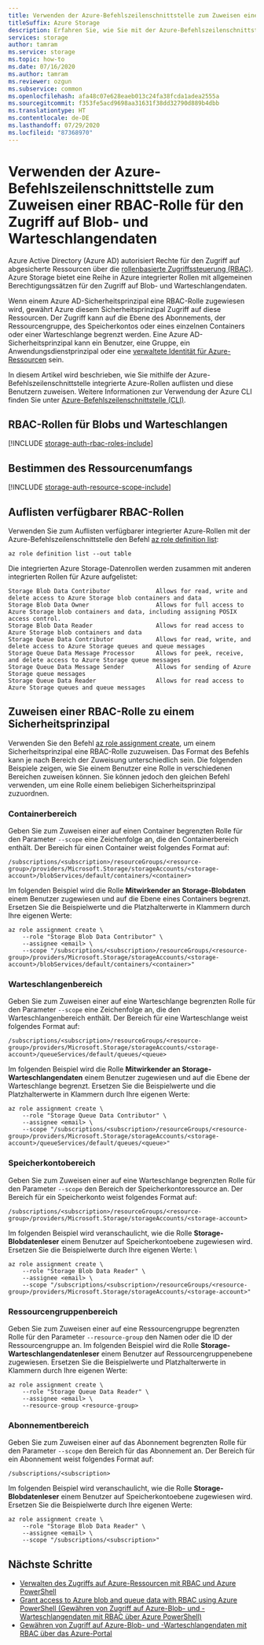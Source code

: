 ```yaml
---
title: Verwenden der Azure-Befehlszeilenschnittstelle zum Zuweisen einer RBAC-Rolle für den Datenzugriff
titleSuffix: Azure Storage
description: Erfahren Sie, wie Sie mit der Azure-Befehlszeilenschnittstelle Berechtigungen für einen Azure Active Directory-Sicherheitsprinzipal mit rollenbasierter Zugriffssteuerung (Role-Based Access Control, RBAC) zuweisen. Azure Storage unterstützt für die Authentifizierung über Azure AD integrierte und benutzerdefinierte Azure-Rollen.
services: storage
author: tamram
ms.service: storage
ms.topic: how-to
ms.date: 07/16/2020
ms.author: tamram
ms.reviewer: ozgun
ms.subservice: common
ms.openlocfilehash: afa48c07e628eaeb013c24fa38fcda1adea2555a
ms.sourcegitcommit: f353fe5acd9698aa31631f38dd32790d889b4dbb
ms.translationtype: HT
ms.contentlocale: de-DE
ms.lasthandoff: 07/29/2020
ms.locfileid: "87368970"
---
```

# <a name="use-azure-cli-to-assign-an-rbac-role-for-access-to-blob-and-queue-data"></a>Verwenden der Azure-Befehlszeilenschnittstelle zum Zuweisen einer RBAC-Rolle für den Zugriff auf Blob- und Warteschlangendaten

Azure Active Directory (Azure AD) autorisiert Rechte für den Zugriff auf abgesicherte Ressourcen über die [rollenbasierte Zugriffssteuerung (RBAC)](../../role-based-access-control/overview.md). Azure Storage bietet eine Reihe in Azure integrierter Rollen mit allgemeinen Berechtigungssätzen für den Zugriff auf Blob- und Warteschlangendaten.

Wenn einem Azure AD-Sicherheitsprinzipal eine RBAC-Rolle zugewiesen wird, gewährt Azure diesem Sicherheitsprinzipal Zugriff auf diese Ressourcen. Der Zugriff kann auf die Ebene des Abonnements, der Ressourcengruppe, des Speicherkontos oder eines einzelnen Containers oder einer Warteschlange begrenzt werden. Eine Azure AD-Sicherheitsprinzipal kann ein Benutzer, eine Gruppe, ein Anwendungsdienstprinzipal oder eine [verwaltete Identität für Azure-Ressourcen](../../active-directory/managed-identities-azure-resources/overview.md) sein.

In diesem Artikel wird beschrieben, wie Sie mithilfe der Azure-Befehlszeilenschnittstelle integrierte Azure-Rollen auflisten und diese Benutzern zuweisen. Weitere Informationen zur Verwendung der Azure CLI finden Sie unter [Azure-Befehlszeilenschnittstelle (CLI)](/cli/azure).

## <a name="rbac-roles-for-blobs-and-queues"></a>RBAC-Rollen für Blobs und Warteschlangen

[!INCLUDE [storage-auth-rbac-roles-include](../../../includes/storage-auth-rbac-roles-include.md)]

## <a name="determine-resource-scope"></a>Bestimmen des Ressourcenumfangs

[!INCLUDE [storage-auth-resource-scope-include](../../../includes/storage-auth-resource-scope-include.md)]

## <a name="list-available-rbac-roles"></a>Auflisten verfügbarer RBAC-Rollen

Verwenden Sie zum Auflisten verfügbarer integrierter Azure-Rollen mit der Azure-Befehlszeilenschnittstelle den Befehl [az role definition list](/cli/azure/role/definition#az-role-definition-list):

```azurecli-interactive
az role definition list --out table
```

Die integrierten Azure Storage-Datenrollen werden zusammen mit anderen integrierten Rollen für Azure aufgelistet:

```Example
Storage Blob Data Contributor             Allows for read, write and delete access to Azure Storage blob containers and data
Storage Blob Data Owner                   Allows for full access to Azure Storage blob containers and data, including assigning POSIX access control.
Storage Blob Data Reader                  Allows for read access to Azure Storage blob containers and data
Storage Queue Data Contributor            Allows for read, write, and delete access to Azure Storage queues and queue messages
Storage Queue Data Message Processor      Allows for peek, receive, and delete access to Azure Storage queue messages
Storage Queue Data Message Sender         Allows for sending of Azure Storage queue messages
Storage Queue Data Reader                 Allows for read access to Azure Storage queues and queue messages
```

## <a name="assign-an-rbac-role-to-a-security-principal"></a>Zuweisen einer RBAC-Rolle zu einem Sicherheitsprinzipal

Verwenden Sie den Befehl [az role assignment create](/cli/azure/role/assignment#az-role-assignment-create), um einem Sicherheitsprinzipal eine RBAC-Rolle zuzuweisen. Das Format des Befehls kann je nach Bereich der Zuweisung unterschiedlich sein. Die folgenden Beispiele zeigen, wie Sie einem Benutzer eine Rolle in verschiedenen Bereichen zuweisen können. Sie können jedoch den gleichen Befehl verwenden, um eine Rolle einem beliebigen Sicherheitsprinzipal zuzuordnen.

### <a name="container-scope"></a>Containerbereich

Geben Sie zum Zuweisen einer auf einen Container begrenzten Rolle für den Parameter `--scope` eine Zeichenfolge an, die den Containerbereich enthält. Der Bereich für einen Container weist folgendes Format auf:

```
/subscriptions/<subscription>/resourceGroups/<resource-group>/providers/Microsoft.Storage/storageAccounts/<storage-account>/blobServices/default/containers/<container>
```

Im folgenden Beispiel wird die Rolle **Mitwirkender an Storage-Blobdaten** einem Benutzer zugewiesen und auf die Ebene eines Containers begrenzt. Ersetzen Sie die Beispielwerte und die Platzhalterwerte in Klammern durch Ihre eigenen Werte:

```azurecli-interactive
az role assignment create \
    --role "Storage Blob Data Contributor" \
    --assignee <email> \
    --scope "/subscriptions/<subscription>/resourceGroups/<resource-group>/providers/Microsoft.Storage/storageAccounts/<storage-account>/blobServices/default/containers/<container>"
```

### <a name="queue-scope"></a>Warteschlangenbereich

Geben Sie zum Zuweisen einer auf eine Warteschlange begrenzten Rolle für den Parameter `--scope` eine Zeichenfolge an, die den Warteschlangenbereich enthält. Der Bereich für eine Warteschlange weist folgendes Format auf:

```
/subscriptions/<subscription>/resourceGroups/<resource-group>/providers/Microsoft.Storage/storageAccounts/<storage-account>/queueServices/default/queues/<queue>
```

Im folgenden Beispiel wird die Rolle **Mitwirkender an Storage-Warteschlangendaten** einem Benutzer zugewiesen und auf die Ebene der Warteschlange begrenzt. Ersetzen Sie die Beispielwerte und die Platzhalterwerte in Klammern durch Ihre eigenen Werte:

```azurecli-interactive
az role assignment create \
    --role "Storage Queue Data Contributor" \
    --assignee <email> \
    --scope "/subscriptions/<subscription>/resourceGroups/<resource-group>/providers/Microsoft.Storage/storageAccounts/<storage-account>/queueServices/default/queues/<queue>"
```

### <a name="storage-account-scope"></a>Speicherkontobereich

Geben Sie zum Zuweisen einer auf eine Warteschlange begrenzten Rolle für den Parameter `--scope` den Bereich der Speicherkontoressource an. Der Bereich für ein Speicherkonto weist folgendes Format auf:

```
/subscriptions/<subscription>/resourceGroups/<resource-group>/providers/Microsoft.Storage/storageAccounts/<storage-account>
```

Im folgenden Beispiel wird veranschaulicht, wie die Rolle **Storage-Blobdatenleser** einem Benutzer auf Speicherkontoebene zugewiesen wird. Ersetzen Sie die Beispielwerte durch Ihre eigenen Werte: \

```azurecli-interactive
az role assignment create \
    --role "Storage Blob Data Reader" \
    --assignee <email> \
    --scope "/subscriptions/<subscription>/resourceGroups/<resource-group>/providers/Microsoft.Storage/storageAccounts/<storage-account>"
```

### <a name="resource-group-scope"></a>Ressourcengruppenbereich

Geben Sie zum Zuweisen einer auf eine Ressourcengruppe begrenzten Rolle für den Parameter `--resource-group` den Namen oder die ID der Ressourcengruppe an. Im folgenden Beispiel wird die Rolle **Storage-Warteschlangendatenleser** einem Benutzer auf Ressourcengruppenebene zugewiesen. Ersetzen Sie die Beispielwerte und Platzhalterwerte in Klammern durch Ihre eigenen Werte:

```azurecli-interactive
az role assignment create \
    --role "Storage Queue Data Reader" \
    --assignee <email> \
    --resource-group <resource-group>
```

### <a name="subscription-scope"></a>Abonnementbereich

Geben Sie zum Zuweisen einer auf das Abonnement begrenzten Rolle für den Parameter `--scope` den Bereich für das Abonnement an. Der Bereich für ein Abonnement weist folgendes Format auf:

```
/subscriptions/<subscription>
```

Im folgenden Beispiel wird veranschaulicht, wie die Rolle **Storage-Blobdatenleser** einem Benutzer auf Speicherkontoebene zugewiesen wird. Ersetzen Sie die Beispielwerte durch Ihre eigenen Werte: 

```azurecli-interactive
az role assignment create \
    --role "Storage Blob Data Reader" \
    --assignee <email> \
    --scope "/subscriptions/<subscription>"
```

## <a name="next-steps"></a>Nächste Schritte

- [Verwalten des Zugriffs auf Azure-Ressourcen mit RBAC und Azure PowerShell](../../role-based-access-control/role-assignments-powershell.md)
- [Grant access to Azure blob and queue data with RBAC using Azure PowerShell (Gewähren von Zugriff auf Azure-Blob- und -Warteschlangendaten mit RBAC über Azure PowerShell)](storage-auth-aad-rbac-powershell.md)
- [Gewähren von Zugriff auf Azure-Blob- und -Warteschlangendaten mit RBAC über das Azure-Portal](storage-auth-aad-rbac-portal.md)
